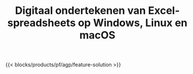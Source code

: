 ﻿---
title: Digitaal ondertekenen van Excel-spreadsheets op Windows, Linux en macOS 
weight: 7730
url: /nl/signature
description: Gratis app en API's om beeld- en teksthandtekeningen op XLS-, XLSX- en ODS-bestanden te beheren
---
{{< blocks/products/pf/agp/feature-solution >}} 

